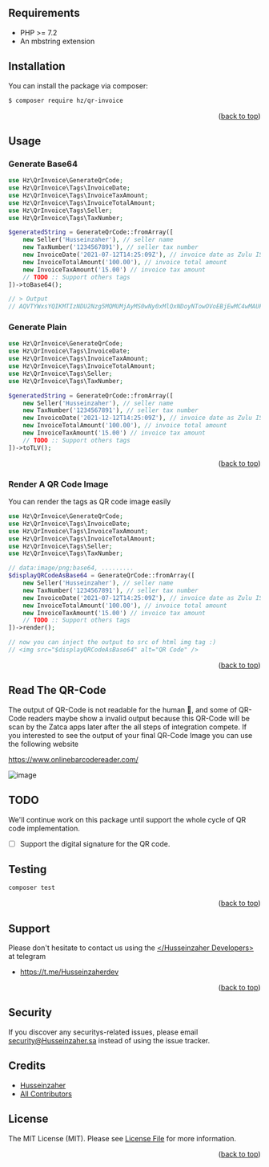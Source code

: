 
## Requirements

* PHP >= 7.2
* An mbstring extension

## Installation

You can install the package via composer:

```bash
$ composer require hz/qr-invoice
```
<p align="right">(<a href="#top">back to top</a>)</p>

## Usage

### Generate Base64

```php
use Hz\QrInvoice\GenerateQrCode;
use Hz\QrInvoice\Tags\InvoiceDate;
use Hz\QrInvoice\Tags\InvoiceTaxAmount;
use Hz\QrInvoice\Tags\InvoiceTotalAmount;
use Hz\QrInvoice\Tags\Seller;
use Hz\QrInvoice\Tags\TaxNumber;

$generatedString = GenerateQrCode::fromArray([
    new Seller('Husseinzaher'), // seller name        
    new TaxNumber('1234567891'), // seller tax number
    new InvoiceDate('2021-07-12T14:25:09Z'), // invoice date as Zulu ISO8601 @see https://en.wikipedia.org/wiki/ISO_8601
    new InvoiceTotalAmount('100.00'), // invoice total amount
    new InvoiceTaxAmount('15.00') // invoice tax amount
    // TODO :: Support others tags
])->toBase64();

// > Output
// AQVTYWxsYQIKMTIzNDU2Nzg5MQMUMjAyMS0wNy0xMlQxNDoyNTowOVoEBjEwMC4wMAUFMTUuMDA=
```

### Generate Plain

```php
use Hz\QrInvoice\GenerateQrCode;
use Hz\QrInvoice\Tags\InvoiceDate;
use Hz\QrInvoice\Tags\InvoiceTaxAmount;
use Hz\QrInvoice\Tags\InvoiceTotalAmount;
use Hz\QrInvoice\Tags\Seller;
use Hz\QrInvoice\Tags\TaxNumber;

$generatedString = GenerateQrCode::fromArray([
    new Seller('Husseinzaher'), // seller name        
    new TaxNumber('1234567891'), // seller tax number
    new InvoiceDate('2021-12-12T14:25:09Z'), // invoice date as Zulu ISO8601 @see https://en.wikipedia.org/wiki/ISO_8601
    new InvoiceTotalAmount('100.00'), // invoice total amount
    new InvoiceTaxAmount('15.00') // invoice tax amount
    // TODO :: Support others tags
])->toTLV();
```
<p align="right">(<a href="#top">back to top</a>)</p>

### Render A QR Code Image

You can render the tags as QR code image easily


```php
use Hz\QrInvoice\GenerateQrCode;
use Hz\QrInvoice\Tags\InvoiceDate;
use Hz\QrInvoice\Tags\InvoiceTaxAmount;
use Hz\QrInvoice\Tags\InvoiceTotalAmount;
use Hz\QrInvoice\Tags\Seller;
use Hz\QrInvoice\Tags\TaxNumber;

// data:image/png;base64, .........
$displayQRCodeAsBase64 = GenerateQrCode::fromArray([
    new Seller('Husseinzaher'), // seller name        
    new TaxNumber('1234567891'), // seller tax number
    new InvoiceDate('2021-07-12T14:25:09Z'), // invoice date as Zulu ISO8601 @see https://en.wikipedia.org/wiki/ISO_8601
    new InvoiceTotalAmount('100.00'), // invoice total amount
    new InvoiceTaxAmount('15.00') // invoice tax amount
    // TODO :: Support others tags
])->render();

// now you can inject the output to src of html img tag :)
// <img src="$displayQRCodeAsBase64" alt="QR Code" />
```
<p align="right">(<a href="#top">back to top</a>)</p>


## Read The QR-Code

The output of QR-Code is not readable for the human 👀, and some of QR-Code readers maybe show a invalid output because this QR-Code will be scan by the Zatca apps later after the all steps of integration compete.
If you interested to see the output of your final QR-Code Image you can use the following website

https://www.onlinebarcodereader.com/

![image](https://user-images.githubusercontent.com/10876587/142364186-f7d5b523-07fc-4776-8b96-9a75f4a455d1.png)


## TODO

We'll continue work on this package until support the whole cycle of QR code implementation.

- [ ] Support the digital signature for the QR code.

## Testing

```bash
composer test
```
<p align="right">(<a href="#top">back to top</a>)</p>

## Support

Please don't hesitate to contact us using the [</Husseinzaher Developers>](https://t.me/Husseinzaherdev) at telegram

- https://t.me/Husseinzaherdev


<p align="right">(<a href="#top">back to top</a>)</p>


## Security

If you discover any securitys-related issues, please email security@Husseinzaher.sa instead of using the issue tracker.


## Credits

- [Husseinzaher](https://github.com/Husseinzaher)
- [All Contributors](../../contributors)


## License

The MIT License (MIT). Please see [License File](LICENSE.md) for more information.

<p align="right">(<a href="#top">back to top</a>)</p>

